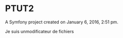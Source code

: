 PTUT2
=====

A Symfony project created on January 6, 2016, 2:51 pm.


Je suis unmodificateur de fichiers
